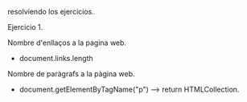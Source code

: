 resolviendo los ejercicios.

Ejercicio 1.

Nombre d'enllaços a la pagina web.
- document.links.length

Nombre de paràgrafs a la pàgina web.
- document.getElementByTagName("p") --> return HTMLCollection.


